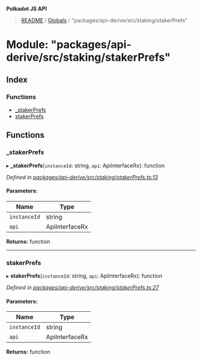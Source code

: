 **Polkadot JS API**

> [README](../README.md) / [Globals](../globals.md) / "packages/api-derive/src/staking/stakerPrefs"

# Module: "packages/api-derive/src/staking/stakerPrefs"

## Index

### Functions

* [\_stakerPrefs](_packages_api_derive_src_staking_stakerprefs_.md#_stakerprefs)
* [stakerPrefs](_packages_api_derive_src_staking_stakerprefs_.md#stakerprefs)

## Functions

### \_stakerPrefs

▸ **_stakerPrefs**(`instanceId`: string, `api`: ApiInterfaceRx): function

*Defined in [packages/api-derive/src/staking/stakerPrefs.ts:13](https://github.com/polkadot-js/api/blob/9d548f787/packages/api-derive/src/staking/stakerPrefs.ts#L13)*

#### Parameters:

Name | Type |
------ | ------ |
`instanceId` | string |
`api` | ApiInterfaceRx |

**Returns:** function

___

### stakerPrefs

▸ **stakerPrefs**(`instanceId`: string, `api`: ApiInterfaceRx): function

*Defined in [packages/api-derive/src/staking/stakerPrefs.ts:27](https://github.com/polkadot-js/api/blob/9d548f787/packages/api-derive/src/staking/stakerPrefs.ts#L27)*

#### Parameters:

Name | Type |
------ | ------ |
`instanceId` | string |
`api` | ApiInterfaceRx |

**Returns:** function
